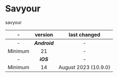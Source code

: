 # Savyour
savyour

-|version|last changed
:-:|:-:|:-:
-|***Android***|-
Minimum|21|-
-|***iOS***|-
Minimum|14| August 2023 (10.9.0)


